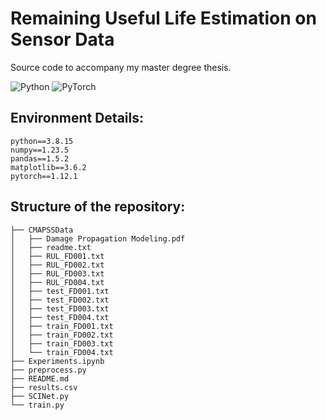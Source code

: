 # Remaining Useful Life Estimation on Sensor Data
Source code to accompany my master degree thesis.

<img alt="Python" src="https://img.shields.io/badge/python-%2314354C.svg?style=for-the-badge&logo=python&logoColor=white"/> <img alt="PyTorch" src="https://img.shields.io/badge/PyTorch-%23EE4C2C.svg?style=for-the-badge&logo=PyTorch&logoColor=white" />

## Environment Details:
```
python==3.8.15
numpy==1.23.5
pandas==1.5.2
matplotlib==3.6.2
pytorch==1.12.1
```


## Structure of the repository:
```
├── CMAPSSData
│   ├── Damage Propagation Modeling.pdf
│   ├── readme.txt
│   ├── RUL_FD001.txt
│   ├── RUL_FD002.txt
│   ├── RUL_FD003.txt
│   ├── RUL_FD004.txt
│   ├── test_FD001.txt
│   ├── test_FD002.txt
│   ├── test_FD003.txt
│   ├── test_FD004.txt
│   ├── train_FD001.txt
│   ├── train_FD002.txt
│   ├── train_FD003.txt
│   └── train_FD004.txt
├── Experiments.ipynb
├── preprocess.py
├── README.md
├── results.csv
├── SCINet.py
└── train.py
```
